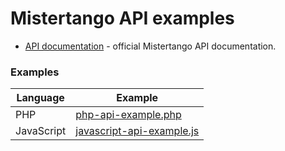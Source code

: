 # Mistertango API examples

* [API documentation](https://bank.mistertango.com/api_v1_doc) - official Mistertango API documentation.


### Examples
| Language | Example |
| ------ | ------ |
| PHP | [php-api-example.php](https://github.com/mistertango-dev/api-examples/blob/master/php-api-example.php) |
| JavaScript | [javascript-api-example.js](https://github.com/mistertango-dev/api-examples/blob/master/javascript-api-example.js) |
